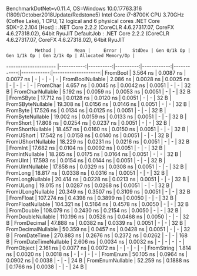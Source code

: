 
BenchmarkDotNet=v0.11.4, OS=Windows 10.0.17763.316 (1809/October2018Update/Redstone5)
Intel Core i7-8700K CPU 3.70GHz (Coffee Lake), 1 CPU, 12 logical and 6 physical cores
.NET Core SDK=2.2.104
  [Host]     : .NET Core 2.2.2 (CoreCLR 4.6.27317.07, CoreFX 4.6.27318.02), 64bit RyuJIT
  DefaultJob : .NET Core 2.2.2 (CoreCLR 4.6.27317.07, CoreFX 4.6.27318.02), 64bit RyuJIT


               Method |       Mean |     Error |    StdDev | Gen 0/1k Op | Gen 1/1k Op | Gen 2/1k Op | Allocated Memory/Op |
--------------------- |-----------:|----------:|----------:|------------:|------------:|------------:|--------------------:|
             FromBool |   3.564 ns | 0.0087 ns | 0.0077 ns |           - |           - |           - |                   - |
     FromBoolNullable |   2.086 ns | 0.0028 ns | 0.0025 ns |           - |           - |           - |                   - |
             FromChar |   4.657 ns | 0.0045 ns | 0.0042 ns |      0.0051 |           - |           - |                32 B |
     FromCharNullable |   5.192 ns | 0.0059 ns | 0.0053 ns |      0.0051 |           - |           - |                32 B |
            FromSByte |  17.712 ns | 0.0128 ns | 0.0120 ns |      0.0051 |           - |           - |                32 B |
    FromSByteNullable |  19.308 ns | 0.0156 ns | 0.0146 ns |      0.0051 |           - |           - |                32 B |
             FromByte |  17.526 ns | 0.0134 ns | 0.0125 ns |      0.0051 |           - |           - |                32 B |
     FromByteNullable |  19.002 ns | 0.0159 ns | 0.0133 ns |      0.0051 |           - |           - |                32 B |
            FromShort |  17.808 ns | 0.0254 ns | 0.0237 ns |      0.0051 |           - |           - |                32 B |
    FromShortNullable |  18.457 ns | 0.0160 ns | 0.0150 ns |      0.0051 |           - |           - |                32 B |
           FromUShort |  17.542 ns | 0.0158 ns | 0.0140 ns |      0.0051 |           - |           - |                32 B |
   FromUShortNullable |  18.229 ns | 0.0231 ns | 0.0216 ns |      0.0051 |           - |           - |                32 B |
              FromInt |  17.682 ns | 0.0104 ns | 0.0092 ns |      0.0051 |           - |           - |                32 B |
      FromIntNullable |  18.265 ns | 0.0175 ns | 0.0164 ns |      0.0051 |           - |           - |                32 B |
             FromUInt |  17.593 ns | 0.0154 ns | 0.0144 ns |      0.0051 |           - |           - |                32 B |
     FromUIntNullable |  17.858 ns | 0.0329 ns | 0.0308 ns |      0.0051 |           - |           - |                32 B |
             FromLong |  18.817 ns | 0.0338 ns | 0.0316 ns |      0.0051 |           - |           - |                32 B |
     FromLongNullable |  20.414 ns | 0.0228 ns | 0.0213 ns |      0.0051 |           - |           - |                32 B |
            FromULong |  19.015 ns | 0.0287 ns | 0.0268 ns |      0.0051 |           - |           - |                32 B |
    FromULongNullable |  20.349 ns | 0.3507 ns | 0.3109 ns |      0.0051 |           - |           - |                32 B |
            FromFloat | 107.274 ns | 0.4398 ns | 0.3899 ns |      0.0050 |           - |           - |                32 B |
    FromFloatNullable | 104.321 ns | 0.5164 ns | 0.4578 ns |      0.0050 |           - |           - |                32 B |
           FromDouble | 108.079 ns | 0.2430 ns | 0.2154 ns |      0.0050 |           - |           - |                32 B |
   FromDoubleNullable | 110.196 ns | 0.0528 ns | 0.0468 ns |      0.0050 |           - |           - |                32 B |
          FromDecimal |  47.888 ns | 0.0382 ns | 0.0339 ns |      0.0051 |           - |           - |                32 B |
  FromDecimalNullable |  50.359 ns | 0.0457 ns | 0.0428 ns |      0.0051 |           - |           - |                32 B |
         FromDateTime | 270.883 ns | 0.2676 ns | 0.2372 ns |      0.0262 |           - |           - |               168 B |
 FromDateTimeNullable |   2.606 ns | 0.0034 ns | 0.0032 ns |           - |           - |           - |                   - |
           FromObject |   2.161 ns | 0.0077 ns | 0.0072 ns |           - |           - |           - |                   - |
           FromString |   1.814 ns | 0.0020 ns | 0.0018 ns |           - |           - |           - |                   - |
             FromEnum |  50.105 ns | 0.0964 ns | 0.0902 ns |      0.0038 |           - |           - |                24 B |
     FromEnumNullable |  52.259 ns | 0.1888 ns | 0.1766 ns |      0.0038 |           - |           - |                24 B |
